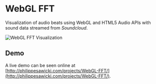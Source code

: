 # WebGL FFT

Visualization of audio beats using WebGL and HTML5 Audio APIs with sound data streamed from *Soundcloud*.

![WebGL FFT Visualization](https://raw.githubusercontent.com/philsawicki/WebGL-FFT/master/dist/img/social/social-share-image.png)

## Demo

A live demo can be seen online at [http://philippesawicki.com/projects/WebGL-FFT/](http://philippesawicki.com/projects/WebGL-FFT/).
